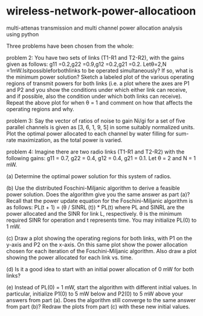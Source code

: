 # wireless-network-power-allocatioon
multi-attenas transmission and multi channel power allocation analysis using python

Three problems have been chosen from the whole:

problem 2: 
   You have two sets of links (T1-R1 and T2-R2), with the gains given as follows: g11 =0.2,g22 =0.9,g12 =0.2,g21 =0.2. Letθ=2,N =1mW.Isitpossibleforbothlinks to be operated simultaneously? If so, what is the minimum power solution? Sketch a labeled plot of the various operating regions of transmit powers for both links (i.e. a plot where the axes are P1 and P2 and you show the conditions under which either link can receive, and if possible, also the condition under which both links can receive). Repeat the above plot for when θ = 1 and comment on how that affects the operating regions and why.

problem 3: 
  Say the vector of ratios of noise to gain Ni/gi for a set of five parallel channels is given as [3, 6, 1, 9, 5] in some suitably normalized units. Plot the optimal power allocated to each channel by water filling for sum-rate maximization, as the total power is varied.

problem 4: 
   Imagine there are two radio links (T1-R1 and T2-R2) with the following gains: g11 = 0.7, g22 = 0.4, g12 = 0.4, g21 = 0.1. Let θ = 2 and N = 1 mW.

(a) Determine the optimal power solution for this system of radios.

(b) Use the distributed Foschini-Miljanic algorithm to derive a feasible power solution. Does the algorithm give you the same answer as part (a)?
  Recall that the power update equation for the Foschini-Miljanic algorithm is as follows: 
                                                    PL(t + 1) = (θ / SINRL (t)) * PL(t)
 where PL and SINRL are the power allocated and the SINR for link L, respectively. θ is the minimum required SINR for operation and t represents time. You may initialize PL(0) to 1 mW.

(c) Draw a plot showing the operating regions for both links, with P1 on the y-axis and P2 on the x-axis. On this same plot show the power allocation chosen for each iteration of the Foschini-Miljanic algorithm. Also draw a plot showing the power allocated for each link vs. time.

(d) Is it a good idea to start with an initial power allocation of 0 mW for both links?

(e) Instead of PL(0) = 1 mW, start the algorithm with different initial values. In particular, initialize P1(0) to 5 mW below and P2(0) to 5 mW above your answers from part (a). Does the algorithm still converge to the same answer from part (b)? Redraw the plots from part (c) with these new initial values.
